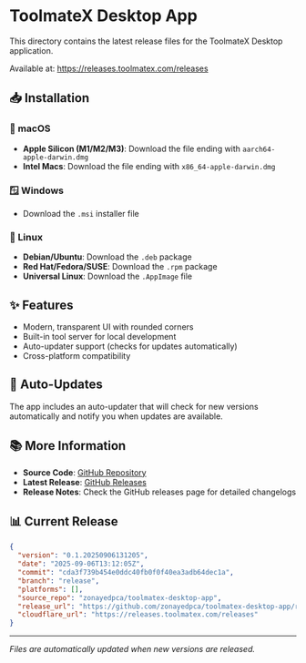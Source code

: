 # ToolmateX Desktop App

This directory contains the latest release files for the ToolmateX Desktop application.

Available at: https://releases.toolmatex.com/releases

## 📥 Installation

### 🍎 macOS
- **Apple Silicon (M1/M2/M3)**: Download the file ending with `aarch64-apple-darwin.dmg`
- **Intel Macs**: Download the file ending with `x86_64-apple-darwin.dmg`

### 🪟 Windows
- Download the `.msi` installer file

### 🐧 Linux
- **Debian/Ubuntu**: Download the `.deb` package
- **Red Hat/Fedora/SUSE**: Download the `.rpm` package  
- **Universal Linux**: Download the `.AppImage` file

## ✨ Features
- Modern, transparent UI with rounded corners
- Built-in tool server for local development
- Auto-updater support (checks for updates automatically)
- Cross-platform compatibility

## 🔄 Auto-Updates
The app includes an auto-updater that will check for new versions automatically and notify you when updates are available.

## 📚 More Information
- **Source Code**: [GitHub Repository](https://github.com/zonayedpca/toolmatex-desktop-app)
- **Latest Release**: [GitHub Releases](https://github.com/zonayedpca/toolmatex-desktop-app/releases/latest)
- **Release Notes**: Check the GitHub releases page for detailed changelogs

## 📊 Current Release
```json
{
  "version": "0.1.20250906131205",
  "date": "2025-09-06T13:12:05Z",
  "commit": "cda3f739b454e0ddc40fb0f0f40ea3adb64dec1a",
  "branch": "release",
  "platforms": [],
  "source_repo": "zonayedpca/toolmatex-desktop-app",
  "release_url": "https://github.com/zonayedpca/toolmatex-desktop-app/releases/tag/v0.1.20250906131205",
  "cloudflare_url": "https://releases.toolmatex.com/releases"
}
```

---
*Files are automatically updated when new versions are released.*

